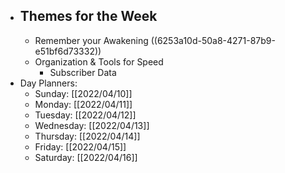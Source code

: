 - ## Themes for the Week
	- Remember your Awakening ((6253a10d-50a8-4271-87b9-e51bf6d73332))
	- Organization & Tools for Speed
		- Subscriber Data
- Day Planners:
	- Sunday: [[2022/04/10]]
	- Monday: [[2022/04/11]]
	- Tuesday: [[2022/04/12]]
	- Wednesday: [[2022/04/13]]
	- Thursday: [[2022/04/14]]
	- Friday: [[2022/04/15]]
	- Saturday: [[2022/04/16]]